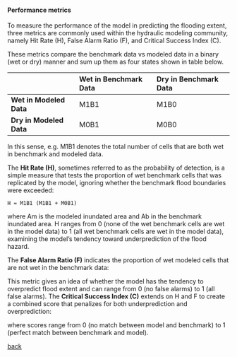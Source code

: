 #### Performance metrics

To measure the performance of the model in predicting the flooding extent, three metrics are commonly used within the hydraulic modeling community, namely Hit Rate (H), False Alarm Ratio (F), and Critical Success Index (C). 


These metrics compare the benchmark data vs modeled data in a binary (wet or dry) manner and sum up them as four states shown in table below.

   |  | **Wet in Benchmark Data** | **Dry in Benchmark Data** |
   | :---         | :---      | :--- |
   | **Wet in Modeled Data**   | M1B1      | M1B0    |
   | **Dry in Modeled Data**     | M0B1       | M0B0    |

In this sense, e.g. M1B1 denotes the total number of cells that are both wet in benchmark and modeled data.

The **Hit Rate (H)**, sometimes referred to as the probability of detection, is a simple measure that tests the proportion of wet benchmark cells that was replicated by
the model, ignoring whether the benchmark flood boundaries were exceeded:

````
H = M1B1 (M1B1 + M0B1)
````

<!--- ![Image](/Figures/metrics1.PNG) --->

where Am is the modeled inundated area and Ab in the benchmark inundated area. H ranges from 0 (none of the wet benchmark cells are wet in the model data) to 1 (all wet benchmark cells are wet in the model data), examining the model’s tendency toward underprediction of the flood hazard.

The **False Alarm Ratio (F)** indicates the proportion of wet modeled cells that are not wet in the benchmark data:

<!--- ![Image](/Figures/metrics2.PNG) --->

This metric gives an idea of whether the model has the tendency to overpredict flood extent and can range from 0 (no false alarms) to 1 (all false alarms). The **Critical Success Index (C)** extends on H and F to create a combined score that penalizes for both underprediction and overprediction:

<!--- ![Image](/Figures/metrics3.PNG) ---> 

where scores range from 0 (no match between model and benchmark) to 1 (perfect match between benchmark and model).

[back](/EnvAcy5.md)
